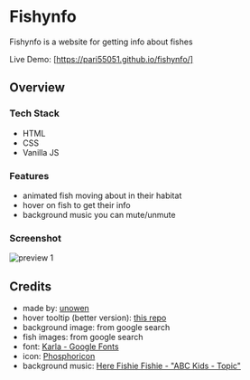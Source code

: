 # Fishynfo
Fishynfo is a website for getting info about fishes

Live Demo: [https://pari55051.github.io/fishynfo/]


## Overview

### Tech Stack
- HTML
- CSS
- Vanilla JS

### Features
- animated fish moving about in their habitat
- hover on fish to get their info
- background music you can mute/unmute

### Screenshot
![preview 1](./preview.png)


## Credits
- made by: [unowen](https://github.com/pari55051)
- hover tooltip (better version): [this repo](https://github.com/subinedge/link-hover-animation/tree/master)
- background image: from google search
- fish images: from google search
- font: [Karla - Google Fonts](https://fonts.google.com/specimen/Karla)
- icon: [Phosphoricon](https://phosphoricons.com/)
- background music: [Here Fishie Fishie - "ABC Kids - Topic"](https://youtu.be/4as2OY0zBWg?si=uOXVnzswMkWZ4Wti)